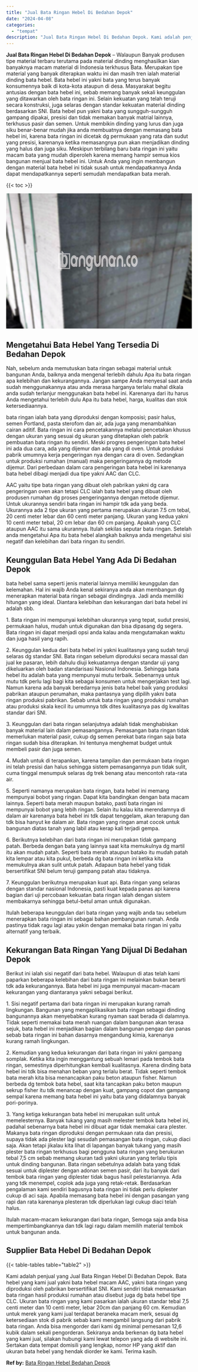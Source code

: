 ```yaml
---
title: "Jual Bata Ringan Hebel Di Bedahan Depok"
date: "2024-04-08"
categories: 
  - "tempat"
description: "Jual Bata Ringan Hebel Di Bedahan Depok. Kami adalah penjual yang Jual Bata Ringan Hebel Di Bedahan Depok. Bata hebel yang kami jual yakni bata hebel macam A..."
---
```


**Jual Bata Ringan Hebel Di Bedahan Depok** – Walaupun Banyak produsen tipe material terbaru terutama pada material dinding menghasilkan kian banyaknya macam material di Indonesia terkhusus Bata. Merupakan tipe material yang banyak diterapkan waktu ini dan masih tren ialah material dinding bata hebel. Bata hebel ini yakni bata yang terus banyak konsumennya baik di kota-kota ataupun di desa. Masyarakat begitu antusias dengan bata hebel ini, sebab memang banyak sekali keunggulan yang ditawarkan oleh bata ringan ini. Selain kekuatan yang telah teruji secara konstruksi, juga selaras dengan standar kekuatan material dinding berdasarkan SNI. Bata hebel pun yakni bata yang sungguh-sungguh gampang dipakai, presisi dan tidak memakan banyak matrial lainnya, terkhusus pasir dan semen. Untuk membikin dinding yang lurus dan juga siku benar-benar mudah jika anda membuatnya dengan memasang bata hebel ini, karena bata ringan ini dicetak dg permukaan yang rata dan sudut yang presisi, karenanya ketika memasangnya pun akan menjadikan dinding yang halus dan juga siku. Meskipun terbilang baru bata ringan ini yaitu macam bata yang mudah diperoleh karena memang hampir semua kios bangunan menjual bata hebel ini. Untuk Anda yang ingin membangun dengan material bata hebel ini tidak susah untuk mendapatkannya Anda dapat mendapatkannya seperti semudah mendapatkan bata merah.

{{< toc >}}

![Jual Bata Ringan Hebel Di Bedahan Depok](/images/jual-hebel-murah-14.png)

## Mengetahui Bata Hebel Yang Tersedia Di Bedahan Depok

Nah, sebelum anda memutuskan bata ringan sebagai material untuk bangunan Anda, baiknya anda mengenal terlebih dahulu Apa itu bata ringan apa kelebihan dan kekurangannya. Jangan sampe Anda menyesal saat anda sudah menggunakannya atau anda merasa harganya terlalu mahal dikala anda sudah terlanjur menggunakan bata hebel ini. Karenanya dari itu harus Anda mengetahui terlebih dulu Apa itu bata hebel, harga, kualitas dan stok ketersediaannya.

bata ringan ialah bata yang diproduksi dengan komposisi; pasir halus, semen Portland, pasta sterofom dan air, ada juga yang menambahkan cairan aditif. Bata ringan ini cara pencetakannya melalui pencetakan khusus dengan ukuran yang sesuai dg ukuran yang ditetapkan oleh pabrik pembuatan bata ringan itu sendiri. Meski progres pengeringan bata hebel ini ada dua cara, ada yang dijemur dan ada yang di oven. Untuk produksi pabrik umumnya kerja pengeringan nya dengan cara di oven. Sedangkan untuk produksi rumahan (manual) maka pengeringannya dg metode dijemur. Dari perbedaan dalam cara pengeringan bata hebel ini karenanya bata hebel dibagi menjadi dua tipe yakni AAC dan CLC.

AAC yaitu tipe bata ringan yang dibuat oleh pabrikan yakni dg cara pengeringan oven akan tetapi CLC ialah bata hebel yang dibuat oleh produsen rumahan dg proses pengeringannya dengan metode dijemur. Untuk ukurannya sendiri bata ringan ini hampir tdk ada yang beda. Ukurannya ada 2 tipe ukuran yang pertama merupakan ukuran 7.5 cm tebal, 20 centi meter lebar dan 60 centi meter panjang. Ukuran yang kedua yakni 10 centi meter tebal, 20 cm lebar dan 60 cm panjang. Apakah yang CLC ataupun AAC itu sama ukurannya. Itulah sekilas seputar bata ringan. Setelah anda mengetahui Apa itu bata hebel alangkah baiknya anda mengetahui sisi negatif dan kelebihan dari bata ringan itu sendiri.

## Keunggulan Bata Hebel Yang Ada Di Bedahan Depok

bata hebel sama seperti jenis material lainnya memiliki keunggulan dan kelemahan. Hal ini wajib Anda kenal sekiranya anda akan membangun dg menerapkan material bata ringan sebagai dindingnya. Jadi anda memiliki hitungan yang ideal. Diantara kelebihan dan kekurangan dari bata hebel ini adalah sbb.

1\. Bata ringan ini mempunyai kelebihan ukurannya yang tepat, sudut presisi, permukaan halus, mudah untuk digunakan dan bisa dipasang dg segera. Bata ringan ini dapat menjadi opsi anda kalau anda mengutamakan waktu dan juga hasil yang rapih.

2\. Keunggulan kedua dari bata hebel ini yakni kualitasnya yang sudah teruji selaras dg standar SNI. Bata ringan sebelum diproduksi secara massal dan jual ke pasaran, lebih dahulu diuji kekuatannya dengan standar uji yang dikeluarkan oleh badan standarisasi Nasional Indonesia. Sehingga bata hebel itu adalah bata yang mempunyai mutu terbaik. Sebenarnya untuk mutu tdk perlu lagi bagi kita sebagai konsumen untuk mengerjakan test lagi. Namun karena ada banyak beredarnya jenis bata hebel baik yang produksi pabrikan ataupun perumahan, maka pantasnya yang dipilih yakni bata ringan produksi pabrikan. Sebab untuk bata ringan yang produksi rumahan atau produksi skala kecil itu umumnya tdk dites kualitasnya pas dg kwalitas standar dari SNI.

3\. Keunggulan dari bata ringan selanjutnya adalah tidak menghabiskan banyak material lain dalam pemasangannya. Pemasangan bata ringan tidak memerlukan material pasir, cukup dg semen perekat bata ringan saja bata ringan sudah bisa diterapkan. Ini tentunya menghemat budget untuk membeli pasir dan juga semen.

4\. Mudah untuk di terapankan, karena tampilan dan permukaan bata ringan ini telah presisi dan halus sehingga sistem pemasangannya pun tidak sulit, cuma tinggal menumpuk selaras dg trek benang atau mencontoh rata-rata air.

5\. Seperti namanya merupakan bata ringan, bata hebel ini memang mempunyai bobot yang ringan. Dapat kita bandingkan dengan bata macam lainnya. Seperti bata merah maupun batako, pasti bata ringan ini mempunyai bobot yang lebih ringan. Selain itu kalau kita merendamnya di dalam air karenanya bata hebel ini tdk dapat tenggelam, akan terapung dan tdk bisa hanyut ke dalam air. Bata ringan yang ringan amat cocok untuk bangunan diatas tanah yang labil atau kerap kali terjadi gempa.

6\. Berikutnya kelebihan dari bata ringan ini merupakan tidak gampang patah. Berbeda dengan bata yang lainnya saat kita memukulnya dg martil itu akan mudah patah. Seperti bata merah ataupun batako itu mudah patah kita lempar atau kita pukul, berbeda dg bata ringan ini ketika kita memukulnya akan sulit untuk patah. Adapaun bata hebel yang tidak bersertifikat SNI belum teruji gampang patah atau tidaknya.

7\. Keunggulan berikutnya merupakan kuat api. Bata ringan yang selaras dengan standar nasional Indonesia, pasti kuat kepada panas api karena bagian dari uji percobaan kekuatan bata ringan ialah dengan sistem membakarnya sehingga betul-betul aman untuk digunakan.

Itulah beberapa keunggulan dari bata ringan yang wajib anda tau sebelum menerapkan bata ringan ini sebagai bahan pembangunan rumah. Anda pastinya tidak ragu lagi atau yakin dengan memakai bata ringan ini yaitu alternatif yang terbaik.

## Kekurangan Bata Ringan Yang Dijual Di Bedahan Depok

Berikut ini ialah sisi negatif dari bata hebel. Walaupun di atas telah kami paparkan beberapa kelebihan dari bata ringan ini melainkan bukan berarti tdk ada kekurangannya. Bata hebel ini juga mempunyai macam-macam kekurangan yang diantaranya yakni sebagai berikut.

1\. Sisi negatif pertama dari bata ringan ini merupakan kurang ramah lingkungan. Bangunan yang mengaplikasikan bata ringan sebagai dinding bangunannya akan menyebabkan kurang nyaman saat berada di dalamnya. Tidak seperti memakai bata merah ruangan dalam bangunan akan terasa sejuk, bata hebel ini menjadikan bagian dalam bangunan pengap dan panas sebab bata ringan ini bahan dasarnya mengandung kimia, karenanya kurang ramah lingkungan.

2\. Kemudian yang kedua kekurangan dari bata ringan ini yakni gampang somplak. Ketika kita ingin menggantung sebuah lemari pada tembok bata ringan, semestinya diperhitungkan kembali kualitasnya. Karena dinding bata hebel ini tdk bisa menahan beban yang terlalu berat. Tidak seperti tembok bata merah kita bisa menancapkan paku beton ataupun fisher. Namun berbeda dg tembok bata hebel, saat kita tancapkan paku beton maupun sekrup fisher itu tdk menancap dengan kuat, gampang copot dan gampang sempal karena memang bata hebel ini yaitu bata yang didalamnya banyak pori-porinya.

3\. Yang ketiga kekurangan bata hebel ini merupakan sulit untuk memelesternya. Banyak tukang yang masih melester tembok bata hebel ini, padahal sebenarnya bata hebel ini dibuat agar tidak memakai cara plester. Makanya bata ringan diproduksi dengan permukaan rata dan presisi, supaya tidak ada plester lagi sesudah pemasangan bata ringan, cukup diaci saja. Akan tetapi jikalau kita lihat di lapangan banyak tukang yang masih plester bata ringan terkhusus bagi pengguna bata ringan yang berukuran tebal 7,5 cm sebab memang ukuran tadi yakni ukuran yang terlalu tipis untuk dinding bangunan. Bata ringan sebetulnya adalah bata yang tidak sesuai untuk diplester dengan adonan semen pasir, dari itu banyak dari tembok bata ringan yang diplester tidak bagus hasil pelestariannya. Ada yang tdk menempel, coplok ada juga yang retak-retak. Berdasarkan pengalaman kami sendiri bagusnya bata ringan ini tidak perlu diplester cukup di aci saja. Apabila memasang bata hebel ini dengan pasangan yang rapi dan rata karenanya plesteran tdk diperlukan lagi cukup diaci telah halus.

Itulah macam-macam kekurangan dari bata ringan, Semoga saja anda bisa mempertimbangkannya dan tdk lagi ragu dalam memilih material tembok untuk bangunan anda.

## Supplier Bata Hebel Di Bedahan Depok

{{< table-tables table="table2" >}}

Kami adalah penjual yang Jual Bata Ringan Hebel Di Bedahan Depok. Bata hebel yang kami jual yakni bata hebel macam AAC, yakni bata ringan yang diproduksi oleh pabrikan bersertifikat SNI. Kami sendiri tidak memasarkan bata ringan hasil produksi rumahan atau disebut juga dg bata hebel tipe CLC. Ukuran bata ringan yang kami pasarkan ialah ukuran standar tebal 7,5 centi meter dan 10 centi meter, lebar 20cm dan panjang 60 cm. Kemudian untuk merek yang kami jual terdapat beraneka macam merk, sesuai dg ketersediaan stok di pabrik sebab kami mengambil langsung dari pabrik bata ringan. Anda bisa mengorder dari kami dg minimal pemesanan 12,6 kubik dalam sekali pengorderan. Sekiranya anda berkenan dg bata hebel yang kami jual, silakan hubungi kami lewat telepon yang ada di website ini. Sertakan data tempat domisili yang lengkap, nomor HP yang aktif dan ukuran bata hebel yang hendak diorder ke kami. Terima kasih.

**Ref by:** [Bata Ringan Hebel Bedahan Depok](https://id.wikipedia.org/wiki/Bata)
